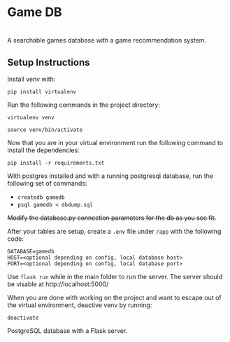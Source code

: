 # Game DB
#
A searchable games database with a game recommendation system.


## Setup Instructions

Install venv with: 
```
pip install virtualenv
```

Run the following commands in the project directory:

```
virtualenv venv

source venv/bin/activate
```

Now that you are in your virtual environment run the following command to install the dependencies:
```
pip install -r requirements.txt
```

With postgres installed and with a running postgresql database, run the following set of commands:
- ```createdb gamedb```
- ```psql gamedb < dbdump.sql```

~~Modify the database.py connection parameters for the db as you see fit.~~

After your tables are setup, create a ```.env``` file under ```/app``` with the following code:
```
DATABASE=gamedb
HOST=<optional depending on config, local database host>
PORT=<optional depending on config, local database port>
```

Use ```flask run``` while in the main folder to run the server. The server should be visable at http://localhost:5000/

When you are done with working on the project and want to escape out of the virtual environment, deactive venv by running:
```
deactivate
```

PostgreSQL database with a Flask server.
